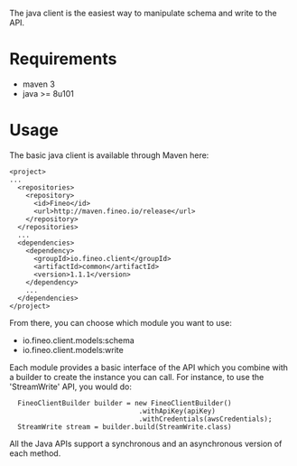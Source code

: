 The java client is the easiest way to manipulate schema and write to the API. 

# Requirements

 * maven 3
 * java >= 8u101

# Usage

The basic java client is available through Maven here:

```
<project>
...
  <repositories>
    <repository>
      <id>Fineo</id>
      <url>http://maven.fineo.io/release</url>
    </repository>
  </repositories>
  ...
  <dependencies>
    <dependency>
      <groupId>io.fineo.client</groupId>
      <artifactId>common</artifactId>
      <version>1.1.1</version>
    </dependency>
    ...
  </dependencies>
</project>
```

From there, you can choose which module you want to use:

  * io.fineo.client.models:schema
  * io.fineo.client.models:write
  
Each module provides a basic interface of the API which you combine with a builder to create the 
instance you can call. For instance, to use the 'StreamWrite' API, you would do: 

```
  FineoClientBuilder builder = new FineoClientBuilder()
                                .withApiKey(apiKey)
                                .withCredentials(awsCredentials);
  StreamWrite stream = builder.build(StreamWrite.class)
```

All the Java APIs support a synchronous and an asynchronous version of each method.
